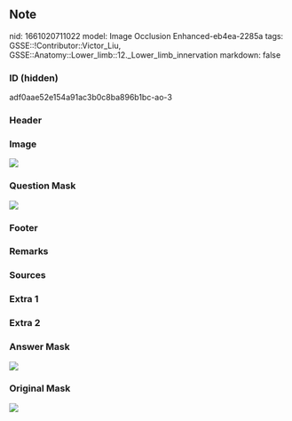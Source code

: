 ## Note
nid: 1661020711022
model: Image Occlusion Enhanced-eb4ea-2285a
tags: GSSE::!Contributor::Victor_Liu, GSSE::Anatomy::Lower_limb::12._Lower_limb_innervation
markdown: false

### ID (hidden)
adf0aae52e154a91ac3b0c8ba896b1bc-ao-3

### Header


### Image
<img src="tmpopry9snv.png">

### Question Mask
<img src="adf0aae52e154a91ac3b0c8ba896b1bc-ao-3-Q.svg">

### Footer


### Remarks


### Sources


### Extra 1


### Extra 2


### Answer Mask
<img src="adf0aae52e154a91ac3b0c8ba896b1bc-ao-3-A.svg">

### Original Mask
<img src="adf0aae52e154a91ac3b0c8ba896b1bc-ao-O.svg">
